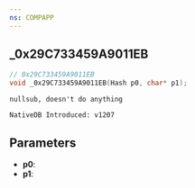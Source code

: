 ```yaml
---
ns: COMPAPP
---
```

## _0x29C733459A9011EB

```c
// 0x29C733459A9011EB
void _0x29C733459A9011EB(Hash p0, char* p1);
```

```
nullsub, doesn't do anything

NativeDB Introduced: v1207
```

## Parameters
* **p0**:
* **p1**:
